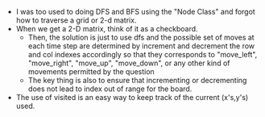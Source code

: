 - I was too used to doing DFS and BFS using the "Node Class" and forgot how to traverse a grid or 2-d matrix.
- When we get a 2-D matrix, think of it as a checkboard.
    - Then, the solution is just to use dfs and the possible set of moves at each time step are determined by increment and decrement the row and col indexes accordingly so that they corresponds to "move_left", "move_right", "move_up", "move_down", or any other kind of movements permitted by the question
    - The key thing is also to ensure that incrementing or decrementing does not lead to index out of range for the board.
- The use of visited is an easy way to keep track of the current (x's,y's) used.
  